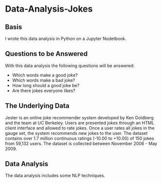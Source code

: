 # Data-Analysis-Jokes

## Basis
I wrote this data analysis in Python on a Jupyter Nodetbook. 

## Questions to be Answered
With this data analysis the following questions will be answered:

* Which words make a good joke?
* Which words make a bad joke?
* How long should a good joke be?
* Are there jokes everyone likes?


## The Underlying Data
Jester is an online joke recommender system developed by Ken Goldberg and the team at UC Berkeley. Users are presented jokes through an HTML client interface and allowed to rate jokes. Once a user rates all jokes in the gauge set, the system recommends new jokes to the user. The dataset contains over 1.7 million continuous ratings (-10.00 to +10.00) of 150 jokes from 59,132 users. The dataset is collected between November 2006 - May 2009.


## Data Analysis
The data analysis includes some NLP techniques.

